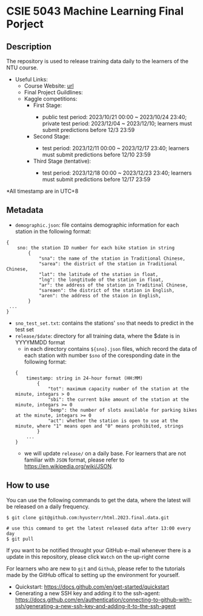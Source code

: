 # CSIE 5043 Machine Learning Final Porject
## Description
The repository is used to release training data daily to the learners of the NTU course. 
- Useful Links:
    - Course Website: [url](https://www.csie.ntu.edu.tw/~htlin/course/ml23fall/)
    - Final Project Guildlines: <TBD>
    - Kaggle competitions:
        - First Stage: <TBD>
            - public test period: 2023/10/21 00:00 ~ 2023/10/24 23:40; private test period: 2023/12/04 ~ 2023/12/10; learners must submit predictions before 12/3 23:59
        - Second Stage: <TBD>
            - test period: 2023/12/11 00:00 ~ 2023/12/17 23:40; learners must submit predictions before 12/10 23:59
        - Third Stage (tentative): <TBD>
            - test period: 2023/12/18 00:00 ~ 2023/12/23 23:40; learners must submit predictions before 12/17 23:59
              
*All timestamp are in UTC+8

## Metadata
- `demographic.json`: file contains demographic information for each station in the following format:
```
{
    sno: the station ID number for each bike station in string
        {
            "sna": the name of the station in Traditional Chinese,
            "sarea": the district of the station in Traditional Chinese,
            "lat": the latitude of the station in float,
            "lng": the longtitude of the station in float,
            "ar": the address of the station in Traditinal Chinese,
            "sareaen": the district of the station in English,
            "aren": the address of the staion in English,
        }
 ...
}
```
- `sno_test_set.txt`: contains the stations' `sno` that needs to predict in the test set
- `release/$date`: directory for all training data, where the $date is in YYYYMMDD format
    - in each directory contains `${sno}.json` files, which record the data of each station with number `$sno` of the coresponding date in the following format:
    ```
    {
        timestamp: string in 24-hour format (HH:MM)
            {
                "tot": maximum capacity number of the station at the minute, integars > 0
                "sbi": the current bike amount of the station at the minute, integars >= 0
                "bemp": the number of slots available for parking bikes at the minute, integars >= 0
                "act": whether the station is open to use at the minute, where "1" means open and "0" means prohibited, strings
            }
        ...
    }
    ```
    - we will update `release/` on a daily base.
For learners that are not familiar with `JSON` format, please refer to <https://en.wikipedia.org/wiki/JSON>.

## How to use
You can use the following commands to get the data, where the latest will be released on a daily frequency.
```
$ git clone git@github.com:hyusterr/html.2023.final.data.git

# use this command to get the latest released data after 13:00 every day
$ git pull
```
If you want to be notified throught your GitHub e-mail whenever there is a update in this repository, please click `Watch` on the up-right corne

For learners who are new to `git` and `Github`, please refer to the tutorials made by the GitHub offical to setting up the environment for yourself.
- Quickstart: <https://docs.github.com/en/get-started/quickstart>
- Generating a new SSH key and adding it to the ssh-agent: <https://docs.github.com/en/authentication/connecting-to-github-with-ssh/generating-a-new-ssh-key-and-adding-it-to-the-ssh-agent>
